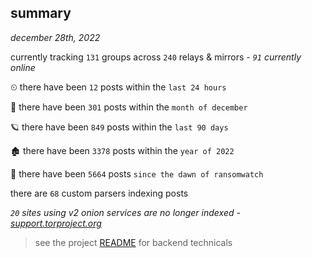 
## summary
_december 28th, 2022_

currently tracking `131` groups across `240` relays & mirrors - _`91` currently online_

⏲ there have been `12` posts within the `last 24 hours`

🦈 there have been `301` posts within the `month of december`

🪐 there have been `849` posts within the `last 90 days`

🏚 there have been `3378` posts within the `year of 2022`

🦕 there have been `5664` posts `since the dawn of ransomwatch`

there are `68` custom parsers indexing posts

_`20` sites using v2 onion services are no longer indexed - [support.torproject.org](https://support.torproject.org/onionservices/v2-deprecation/)_

> see the project [README](https://github.com/joshhighet/ransomwatch#ransomwatch--) for backend technicals
